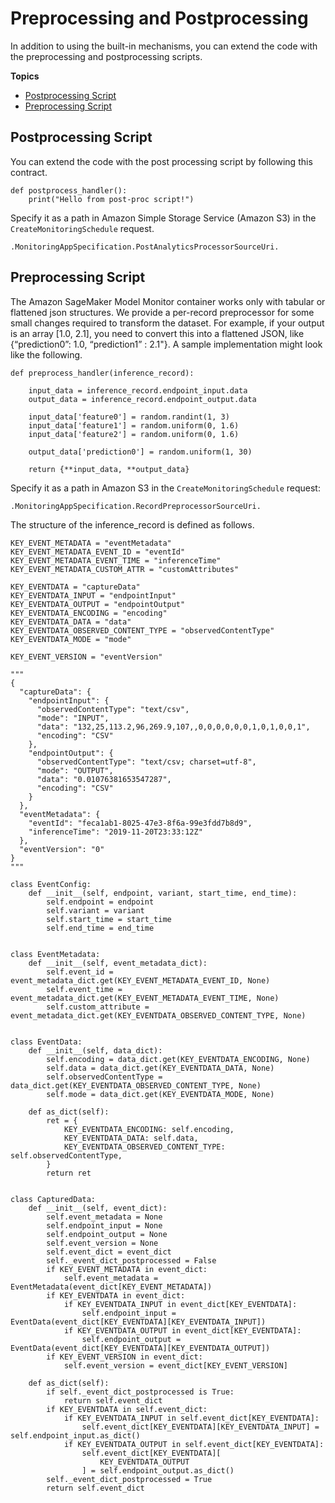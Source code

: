 # Preprocessing and Postprocessing<a name="model-monitor-pre-and-post-processing"></a>

In addition to using the built\-in mechanisms, you can extend the code with the preprocessing and postprocessing scripts\.

**Topics**
+ [Postprocessing Script](#model-monitor-post-processing-script)
+ [Preprocessing Script](#model-monitor-pre-processing-script)

## Postprocessing Script<a name="model-monitor-post-processing-script"></a>

You can extend the code with the post processing script by following this contract\. 

```
def postprocess_handler():
    print("Hello from post-proc script!")
```

Specify it as a path in Amazon Simple Storage Service \(Amazon S3\) in the `CreateMonitoringSchedule` request\.

```
.MonitoringAppSpecification.PostAnalyticsProcessorSourceUri.
```

## Preprocessing Script<a name="model-monitor-pre-processing-script"></a>

The Amazon SageMaker Model Monitor container works only with tabular or flattened json structures\. We provide a per\-record preprocessor for some small changes required to transform the dataset\. For example, if your output is an array \[1\.0, 2\.1\], you need to convert this into a flattened JSON, like \{“prediction0”: 1\.0, “prediction1” : 2\.1"\}\. A sample implementation might look like the following\.

```
def preprocess_handler(inference_record):
    
    input_data = inference_record.endpoint_input.data
    output_data = inference_record.endpoint_output.data

    input_data['feature0'] = random.randint(1, 3)
    input_data['feature1'] = random.uniform(0, 1.6)
    input_data['feature2'] = random.uniform(0, 1.6)

    output_data['prediction0'] = random.uniform(1, 30)
    
    return {**input_data, **output_data}
```

Specify it as a path in Amazon S3 in the `CreateMonitoringSchedule` request:

```
.MonitoringAppSpecification.RecordPreprocessorSourceUri.
```

The structure of the inference\_record is defined as follows\.

```
KEY_EVENT_METADATA = "eventMetadata"
KEY_EVENT_METADATA_EVENT_ID = "eventId"
KEY_EVENT_METADATA_EVENT_TIME = "inferenceTime"
KEY_EVENT_METADATA_CUSTOM_ATTR = "customAttributes"

KEY_EVENTDATA = "captureData"
KEY_EVENTDATA_INPUT = "endpointInput"
KEY_EVENTDATA_OUTPUT = "endpointOutput"
KEY_EVENTDATA_ENCODING = "encoding"
KEY_EVENTDATA_DATA = "data"
KEY_EVENTDATA_OBSERVED_CONTENT_TYPE = "observedContentType"
KEY_EVENTDATA_MODE = "mode"

KEY_EVENT_VERSION = "eventVersion"

"""
{
  "captureData": {
    "endpointInput": {
      "observedContentType": "text/csv",
      "mode": "INPUT",
      "data": "132,25,113.2,96,269.9,107,,0,0,0,0,0,0,1,0,1,0,0,1",
      "encoding": "CSV"
    },
    "endpointOutput": {
      "observedContentType": "text/csv; charset=utf-8",
      "mode": "OUTPUT",
      "data": "0.01076381653547287",
      "encoding": "CSV"
    }
  },
  "eventMetadata": {
    "eventId": "feca1ab1-8025-47e3-8f6a-99e3fdd7b8d9",
    "inferenceTime": "2019-11-20T23:33:12Z"
  },
  "eventVersion": "0"
}
"""

class EventConfig:
    def __init__(self, endpoint, variant, start_time, end_time):
        self.endpoint = endpoint
        self.variant = variant
        self.start_time = start_time
        self.end_time = end_time


class EventMetadata:
    def __init__(self, event_metadata_dict):
        self.event_id = event_metadata_dict.get(KEY_EVENT_METADATA_EVENT_ID, None)
        self.event_time = event_metadata_dict.get(KEY_EVENT_METADATA_EVENT_TIME, None)
        self.custom_attribute = event_metadata_dict.get(KEY_EVENTDATA_OBSERVED_CONTENT_TYPE, None)
                                   

class EventData:
    def __init__(self, data_dict):
        self.encoding = data_dict.get(KEY_EVENTDATA_ENCODING, None)
        self.data = data_dict.get(KEY_EVENTDATA_DATA, None)
        self.observedContentType = data_dict.get(KEY_EVENTDATA_OBSERVED_CONTENT_TYPE, None)
        self.mode = data_dict.get(KEY_EVENTDATA_MODE, None)

    def as_dict(self):
        ret = {
            KEY_EVENTDATA_ENCODING: self.encoding,
            KEY_EVENTDATA_DATA: self.data,
            KEY_EVENTDATA_OBSERVED_CONTENT_TYPE: self.observedContentType,
        }
        return ret


class CapturedData:
    def __init__(self, event_dict):
        self.event_metadata = None
        self.endpoint_input = None
        self.endpoint_output = None
        self.event_version = None
        self.event_dict = event_dict
        self._event_dict_postprocessed = False
        if KEY_EVENT_METADATA in event_dict:
            self.event_metadata = EventMetadata(event_dict[KEY_EVENT_METADATA])
        if KEY_EVENTDATA in event_dict:
            if KEY_EVENTDATA_INPUT in event_dict[KEY_EVENTDATA]:
                self.endpoint_input = EventData(event_dict[KEY_EVENTDATA][KEY_EVENTDATA_INPUT])
            if KEY_EVENTDATA_OUTPUT in event_dict[KEY_EVENTDATA]:
                self.endpoint_output = EventData(event_dict[KEY_EVENTDATA][KEY_EVENTDATA_OUTPUT])
        if KEY_EVENT_VERSION in event_dict:
            self.event_version = event_dict[KEY_EVENT_VERSION]

    def as_dict(self):
        if self._event_dict_postprocessed is True:
            return self.event_dict
        if KEY_EVENTDATA in self.event_dict:
            if KEY_EVENTDATA_INPUT in self.event_dict[KEY_EVENTDATA]:
                self.event_dict[KEY_EVENTDATA][KEY_EVENTDATA_INPUT] = self.endpoint_input.as_dict()
            if KEY_EVENTDATA_OUTPUT in self.event_dict[KEY_EVENTDATA]:
                self.event_dict[KEY_EVENTDATA][
                    KEY_EVENTDATA_OUTPUT
                ] = self.endpoint_output.as_dict()
        self._event_dict_postprocessed = True
        return self.event_dict
```
